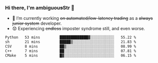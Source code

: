 ### Hi there, I'm ambiguou~~s~~Str 👋

<!--
**ambiguoustexture/ambiguoustexture** is a ✨ _special_ ✨ repository because its `README.md` (this file) appears on your GitHub profile.

Here are some ideas to get you started:
-->
- 🔭 I’m currently working ~~on automated/low-latency trading~~ as a ~~always junior system~~ developer.
- :worried: Experiencing ~~endless~~ imposter syndrome still, and even worse.

<!--START_SECTION:waka-->

```txt
Python   53 mins         █████████████▓░░░░░░░░░░░   55.22 %
sh       21 mins         █████▒░░░░░░░░░░░░░░░░░░░   21.83 %
CSV      8 mins          ██▒░░░░░░░░░░░░░░░░░░░░░░   08.99 %
C++      7 mins          ██░░░░░░░░░░░░░░░░░░░░░░░   07.81 %
CMake    5 mins          █▓░░░░░░░░░░░░░░░░░░░░░░░   06.15 %
```

<!--END_SECTION:waka-->
